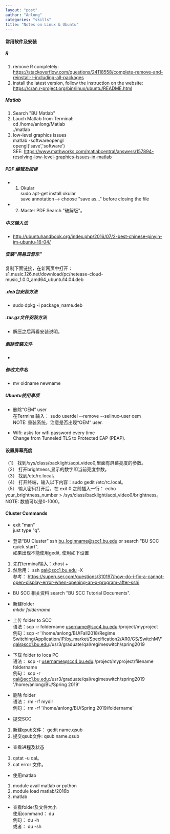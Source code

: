 ```yaml
---
layout: "post"
author: "Anlong"
categories: "skills"
title: "Notes on Linux & Ubuntu"
---
```

#### 常用软件及安装  
##### R  
1. remove R completely: https://stackoverflow.com/questions/24118558/complete-remove-and-reinstall-r-including-all-packages  
2. install the latest version, follow the instruction on the website: https://cran.r-project.org/bin/linux/ubuntu/README.html   
##### Matlab  
1. Search "BU Matlab"  
2. Lauch Matlab from Terminal:  
cd /home/anlong/Matlab  
./matlab  
3. low-level graphics issues  
matlab -softwareopengl  
opengl('save','software')  
SEE: https://www.mathworks.com/matlabcentral/answers/157894-resolving-low-level-graphics-issues-in-matlab  

##### PDF 编辑及阅读
- 1. Okular  
sudo apt-get install okular  
save annotation--> choose "save as..." before closing the file  

- 2. Master PDF
Search "破解版"。  

##### 中文输入法
- http://ubuntuhandbook.org/index.php/2016/07/2-best-chinese-pinyin-im-ubuntu-16-04/  

##### 安装“网易云音乐”
复制下面链接，在新网页中打开：  
s1.music.126.net/download/pc/netease-cloud-music_1.0.0_amd64_ubuntu14.04.deb  

##### .deb包安装方法
- sudo dpkg -i package_name.deb

##### .tar.gz文件安装方法  
- 解压之后再看安装说明。  

##### 删除安装文件
- 

##### 修改文件名
- mv oldname newname  

##### Ubuntu使用事项  
- 删除“OEM” user  
在Terminal输入： sudo userdel --remove --selinux-user oem  
NOTE: 重装系统，注意是否出现“OEM” user.  

- Wifi: asks for wifi password every time  
Change from Tunneled TLS to Protected EAP (PEAP).  


#### 设置屏幕亮度
（1） 找到/sys/class/backlight/acpi_video0,里面有屏幕亮度的参数。  
（2） 打开brightness,显示的数字即当前亮度参数。  
（3） 找到/etc/rc.local。  
（4） 打开终端，输入以下内容：sudo gedit /etc/rc.local。  
（5） 输入密码打开后，在 exit 0 之前插入一行： echo your_brightness_number > /sys/class/backlight/acpi_video0/brightness。  
NOTE: 数值可以是0-1000。  

#### Cluster Commands
- exit "man"  
just type "q".  

- 登录“BU Cluster”
ssh bu_loginname@scc1.bu.edu or search "BU SCC quick start".  
如果出现不能使用gedit, 使用如下设置  
1. 先在terminal输入：xhost +  
2. 然后用： ssh qal@scc1.bu.edu -X  
参考： https://superuser.com/questions/310197/how-do-i-fix-a-cannot-open-display-error-when-opening-an-x-program-after-sshi  

- BU SCC 相关资料
search "BU SCC Tutorial Documents".  

- 新建folder  
_mkdir foldername_  

- 上传 folder to SCC  
语法：scp -r foldername username@scc4.bu.edu:/project/myproject  
例句：scp -r '/home/anlong/BU/Fall2018/Regime Switching/Application/IP/by_market/Specification2/AR0/GS/SwitchMV' qal@scc1.bu.edu:/usr3/graduate/qal/regimeswitch/spring2019  

- 下载 folder to loca PC  
语法： scp -r username@scc4.bu.edu:/project/myproject/filename foldername    
例句： scp -r qal@scc1.bu.edu:/usr3/graduate/qal/regimeswitch/spring2019 '/home/anlong/BU/Spring 2019' 

- 删除 folder  
语法： rm -rf mydir  
例句： rm -rf '/home/anlong/BU/Spring 2019/foldername'  

- 提交SCC  
1. 新建qsub文件： gedit name.qsub  
2. 提交qsub文件: qsub name.qsub  

- 查看进程及状态  
1. qstat -u qal。  
2. cat error 文件。 

- 使用matlab
1. module avail matlab or python  
2. module load matlab/2016b  
3. matlab  

- 查看folder及文件大小  
使用command： du   
例句： du -h  
或者： du -sh  



